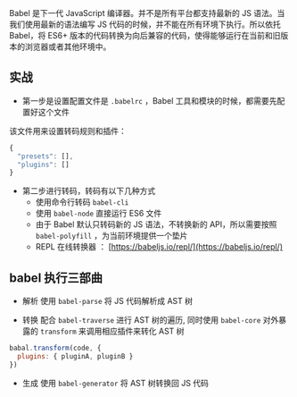 Babel 是下一代 JavaScript 编译器。并不是所有平台都支持最新的 JS 语法。当我们使用最新的语法编写 JS 代码的时候，并不能在所有环境下执行。所以依托 Babel，将 ES6+ 版本的代码转换为向后兼容的代码，使得能够运行在当前和旧版本的浏览器或者其他环境中。

## 实战
- 第一步是设置配置文件是 `.babelrc` ，Babel 工具和模块的时候，都需要先配置好这个文件

该文件用来设置转码规则和插件：
```js
{
  "presets": [],
  "plugins": []
}
```

- 第二步进行转码，转码有以下几种方式
  - 使用命令行转码 `babel-cli`
  - 使用 `babel-node` 直接运行 ES6 文件
  - 由于 Babel 默认只转码新的 JS 语法，不转换新的 API，所以需要按照 `babel-polyfill` ，为当前环境提供一个垫片
  - REPL 在线转换器 ： [https://babeljs.io/repl/](https://babeljs.io/repl/)

## babel 执行三部曲
- 解析
 使用 `babel-parse` 将 JS 代码解析成 AST 树

- 转换
  配合 `babel-traverse` 进行 AST 树的遍历, 同时使用 `babel-core` 对外暴露的 `transform` 来调用相应插件来转化 AST 树
```js
babal.transform(code, {
  plugins: { pluginA, pluginB }
})
```
- 生成
使用 `babel-generator` 将 AST 树转换回 JS 代码